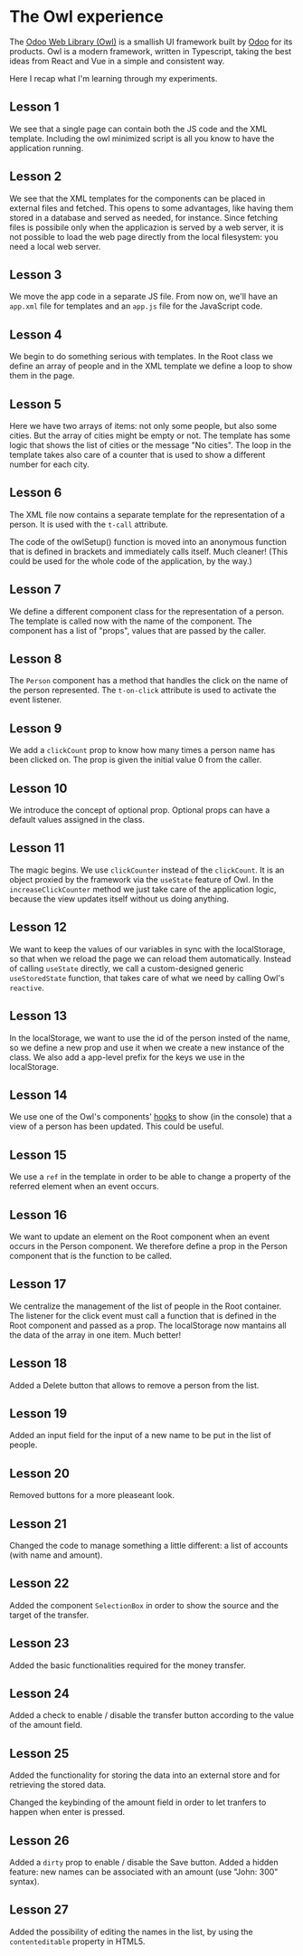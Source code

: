 # The Owl experience

The [Odoo Web Library (Owl)](https://github.com/odoo/owl/tree/master) is a smallish UI framework built by [Odoo](https://www.odoo.com) for its products.
Owl is a modern framework, written in Typescript, taking the best ideas from React and Vue in a simple and consistent way.

Here I recap what I'm learning through my experiments.

## Lesson 1

We see that a single page can contain both the JS code and the XML template.
Including the owl minimized script is all you know to have the application running.

## Lesson 2

We see that the XML templates for the components can be placed in external files and fetched. This opens to some advantages, like having them stored in a database and served as needed, for instance. Since fetching files is possibile only when the applicazion is served by a web server, it is not possible to load the web page directly from the local filesystem: you need a local web server.

## Lesson 3

We move the app code in a separate JS file. From now on, we'll have an `app.xml` file for templates and an `app.js` file for the JavaScript code.

## Lesson 4

We begin to do something serious with templates. In the Root class we define an array of people and in the XML template we define a loop to show them in the page.

## Lesson 5

Here we have two arrays of items: not only some people, but also some cities. But the array of cities might be empty or not. The template has some logic that shows the list of cities or the message "No cities". The loop in the template takes also care of a counter that is used to show a different number for each city.

## Lesson 6

The XML file now contains a separate template for the representation of a person. It is used with the `t-call` attribute.

The code of the owlSetup() function is moved into an anonymous function that is defined in brackets and immediately calls itself. Much cleaner! (This could be used for the whole code of the application, by the way.)

## Lesson 7

We define a different component class for the representation of a person. The template is called now with the name of the component. The component has a list of "props", values that are passed by the caller.

## Lesson 8

The `Person` component has a method that handles the click on the name of the person represented. The `t-on-click` attribute is used to activate the event listener.

## Lesson 9

We add a `clickCount` prop to know how many times a person name has been clicked on. The prop is given the initial value 0 from the caller.

## Lesson 10

We introduce the concept of optional prop. Optional props can have a default values assigned in the class.

## Lesson 11

The magic begins. We use `clickCounter` instead of the `clickCount`. It is an object proxied by the framework via the `useState` feature of Owl. In the `increaseClickCounter` method we just take care of the application logic, because the view updates itself without us doing anything.

## Lesson 12

We want to keep the values of our variables in sync with the localStorage, so that when we reload the page we can reload them automatically. Instead of calling `useState` directly, we call a custom-designed generic `useStoredState` function, that takes care of what we need by calling Owl's `reactive`. 
 
## Lesson 13

In the localStorage, we want to use the id of the person insted of the name, so we define a new prop and use it when we create a new instance of the class. We also add a app-level prefix for the keys we use in the localStorage.

## Lesson 14

We use one of the Owl's components' [hooks](https://github.com/odoo/owl/blob/master/doc/reference/component.md#lifecycle) to show (in the console) that a view of a person has been updated. This could be useful.

## Lesson 15

We use a `ref` in the template in order to be able to change a property of the referred element when an event occurs.

## Lesson 16

We want to update an element on the Root component when an event occurs in the Person component. We therefore define a prop in the Person component that is the function to be called.

## Lesson 17

We centralize the management of the list of people in the Root container. The listener for the click event must call a function that is defined in the Root component and passed as a prop. The localStorage now mantains all the data of the array in one item. Much better!

## Lesson 18

Added a Delete button that allows to remove a person from the list.

## Lesson 19

Added an input field for the input of a new name to be put in the list of people.

## Lesson 20

Removed buttons for a more pleaseant look.

## Lesson 21

Changed the code to manage something a little different: a list of accounts (with name and amount).

## Lesson 22

Added the component `SelectionBox` in order to show the source and the target of the transfer.

## Lesson 23

Added the basic functionalities required for the money transfer.

## Lesson 24

Added a check to enable / disable the transfer button according to the value of the amount field.

## Lesson 25

Added the functionality for storing the data into an external store and for retrieving the stored data.
 
Changed the keybinding of the amount field in order to let tranfers to happen when enter is pressed.

## Lesson 26

Added a `dirty` prop to enable / disable the Save button. Added a hidden feature: new names can be associated with an amount (use "John: 300" syntax).

## Lesson 27

Added the possibility of editing the names in the list, by using the `contenteditable` property in HTML5.
